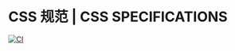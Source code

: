 # CSS 规范 | CSS SPEC­I­FI­CA­TIONS

[![CI](https://github.com/zhanghecool/css/actions/workflows/ci.yml/badge.svg)](https://github.com/zhanghecool/css/actions/workflows/ci.yml)
